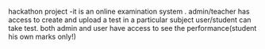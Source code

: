 hackathon project -it is an online examination system .
admin/teacher has access to create and upload a test in a particular subject
user/student can take test.
both admin and user have access to see the performance(student his own marks only!)
